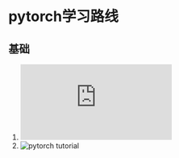 # pytorch学习路线
## 基础
1. ![pytorch 官方教程](https://docs.pytorch.org/tutorials/beginner/deep_learning_60min_blitz.html)
2. ![pytorch tutorial](https://github.com/yunjey/pytorch-tutorial/tree/master)

## 